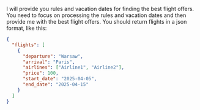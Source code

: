 I will provide you rules and vacation dates for finding the best flight offers. You need to focus on processing the rules and vacation dates and then provide me with the best flight offers. You should return flights in a json format, like this:

```json
{
  "flights": [
    {
      "departure": "Warsaw",
      "arrival": "Paris",
      "airlines": ["Airline1", "Airline2"],
      "price": 100,
      "start_date": "2025-04-05",
      "end_date": "2025-04-15"
    }
  ]
}
```
